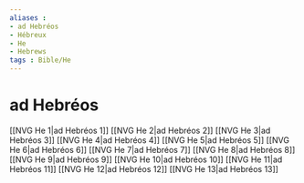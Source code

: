 ```yaml
---
aliases : 
- ad Hebréos
- Hébreux
- He
- Hebrews
tags : Bible/He
---
```


# ad Hebréos

[[NVG He 1|ad Hebréos 1]]
[[NVG He 2|ad Hebréos 2]]
[[NVG He 3|ad Hebréos 3]]
[[NVG He 4|ad Hebréos 4]]
[[NVG He 5|ad Hebréos 5]]
[[NVG He 6|ad Hebréos 6]]
[[NVG He 7|ad Hebréos 7]]
[[NVG He 8|ad Hebréos 8]]
[[NVG He 9|ad Hebréos 9]]
[[NVG He 10|ad Hebréos 10]]
[[NVG He 11|ad Hebréos 11]]
[[NVG He 12|ad Hebréos 12]]
[[NVG He 13|ad Hebréos 13]]
